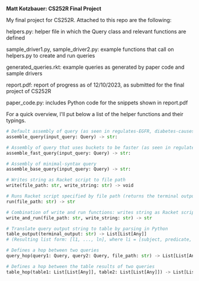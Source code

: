
__Matt Kotzbauer: CS252R Final Project__

My final project for CS252R. Attached to this repo are the following: 

helpers.py: helper file in which the Query class and relevant functions are defined

sample_driver1.py, sample_driver2.py: example functions that call on helpers.py to create and run queries

generated_queries.rkt: example queries as generated by paper code and sample drivers

report.pdf: report of progress as of 12/10/2023, as submitted for the final project of CS252R

paper_code.py: includes Python code for the snippets shown in report.pdf

For a quick overview, I'll put below a list of the helper functions and their typings.

```python
# Default assembly of query (as seen in regulates-EGFR, diabetes-causes, and diabetes-treatments)
assemble_query(input_query: Query) -> str:

# Assembly of query that uses buckets to be faster (as seen in regulates-EGFR-faster and imatinib-regulates-faster)
assemble_fast_query(input_query: Query) -> str:

# Assembly of minimal-syntax query
assemble_base_query(input_query: Query) -> str:

# Writes string as Racket script to file path
write(file_path: str, write_string: str) -> void

# Runs Racket script specified by file path (returns the terminal output from the query)
run(file_path: str) -> str

# Combination of write and run functions: writes string as Racket script to file path and runs it (returns the terminal output from the query)
write_and_run(file_path: str, write_string: str) -> str

# Translate query output string to table by parsing in Python
table_output(terminal_output: str) -> List[List[Any]]
# (Resulting list form: [l1, ..., ln], where li = [subject, predicate, object, {key_1: aux_list_1, ..., key_m: aux_list_m}] )

# Defines a hop between two queries
query_hop(query1: Query, query2: Query, file_path: str) -> List[List[Any]]

# Defines a hop between the table results of two queries
table_hop(table1: List[List[Any]], table2: List[List[Any]]) -> List[List[Any]]




